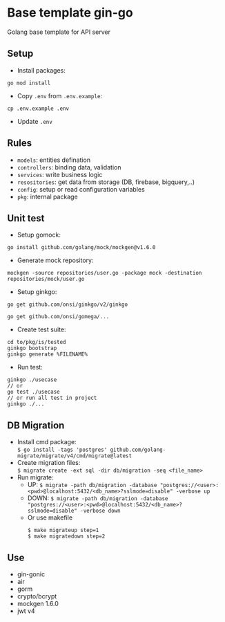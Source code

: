 # Base template gin-go
Golang base template for API server

## Setup
- Install packages:
```
go mod install
```
- Copy `.env` from `.env.example`:  
```
cp .env.example .env
``` 
- Update `.env`

## Rules
- `models`: entities defination
- `controllers`: binding data, validation
- `services`: write business logic
- `resositories`: get data from storage (DB, firebase, bigquery,..)
- `config`: setup or read configuration variables
- `pkg`: internal package

## Unit test
- Setup gomock:
```
go install github.com/golang/mock/mockgen@v1.6.0
```
- Generate mock repository:
```
mockgen -source repositories/user.go -package mock -destination repositories/mock/user.go
```

- Setup ginkgo:
```
go get github.com/onsi/ginkgo/v2/ginkgo
```
```
go get github.com/onsi/gomega/...
```
- Create test suite:
```
cd to/pkg/is/tested
ginkgo bootstrap
ginkgo generate %FILENAME%
```
- Run test:
```
ginkgo ./usecase
// or
go test ./usecase
// or run all test in project
ginkgo ./...
```

## DB Migration

- Install cmd package:\
  `$ go install -tags 'postgres' github.com/golang-migrate/migrate/v4/cmd/migrate@latest`
- Create migration files:\
  `$ migrate create -ext sql -dir db/migration -seq <file_name>`
- Run migrate:
  - UP:
    `$ migrate -path db/migration -database "postgres://<user>:<pwd>@localhost:5432/<db_name>?sslmode=disable" -verbose up`
  - DOWN:
    `$ migrate -path db/migration -database "postgres://<user>:<pwd>@localhost:5432/<db_name>?sslmode=disable" -verbose down`
  - Or use makefile
    ```
    $ make migrateup step=1
    $ make migratedown step=2
    ```

## Use
- gin-gonic
- air
- gorm
- crypto/bcrypt
- mockgen 1.6.0
- jwt v4
